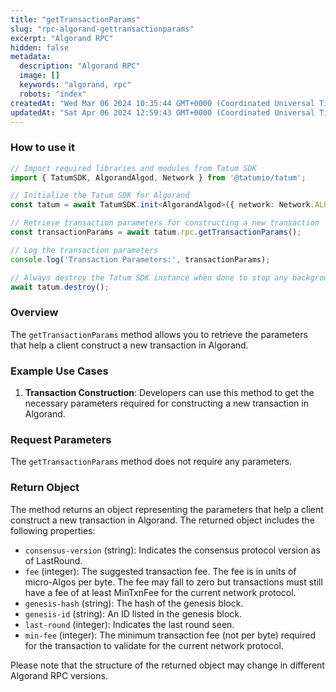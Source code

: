 ```yaml
---
title: "getTransactionParams"
slug: "rpc-algorand-gettransactionparams"
excerpt: "Algorand RPC"
hidden: false
metadata: 
  description: "Algorand RPC"
  image: []
  keywords: "algorand, rpc"
  robots: "index"
createdAt: "Wed Mar 06 2024 10:35:44 GMT+0000 (Coordinated Universal Time)"
updatedAt: "Sat Apr 06 2024 12:59:43 GMT+0000 (Coordinated Universal Time)"
---
```




### How to use it

```typescript
// Import required libraries and modules from Tatum SDK
import { TatumSDK, AlgorandAlgod, Network } from '@tatumio/tatum';

// Initialize the Tatum SDK for Algorand
const tatum = await TatumSDK.init<AlgorandAlgod>({ network: Network.ALGORAND_ALGOD });

// Retrieve transaction parameters for constructing a new transaction
const transactionParams = await tatum.rpc.getTransactionParams();

// Log the transaction parameters
console.log('Transaction Parameters:', transactionParams);

// Always destroy the Tatum SDK instance when done to stop any background processes
await tatum.destroy();
```

### Overview

The `getTransactionParams` method allows you to retrieve the parameters that help a client construct a new transaction in Algorand.

### Example Use Cases

1. **Transaction Construction**: Developers can use this method to get the necessary parameters required for constructing a new transaction in Algorand.

### Request Parameters

The `getTransactionParams` method does not require any parameters.

### Return Object

The method returns an object representing the parameters that help a client construct a new transaction in Algorand. The returned object includes the following properties:

- `consensus-version` (string): Indicates the consensus protocol version as of LastRound.
- `fee` (integer): The suggested transaction fee. The fee is in units of micro-Algos per byte. The fee may fall to zero but transactions must still have a fee of at least MinTxnFee for the current network protocol.
- `genesis-hash` (string): The hash of the genesis block.
- `genesis-id` (string): An ID listed in the genesis block.
- `last-round` (integer): Indicates the last round seen.
- `min-fee` (integer): The minimum transaction fee (not per byte) required for the transaction to validate for the current network protocol.

Please note that the structure of the returned object may change in different Algorand RPC versions.
